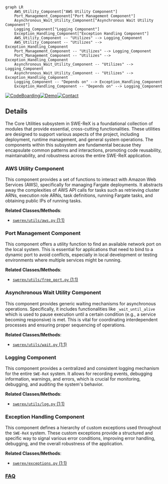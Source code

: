 ```mermaid
graph LR
    AWS_Utility_Component["AWS Utility Component"]
    Port_Management_Component["Port Management Component"]
    Asynchronous_Wait_Utility_Component["Asynchronous Wait Utility Component"]
    Logging_Component["Logging Component"]
    Exception_Handling_Component["Exception Handling Component"]
    AWS_Utility_Component -- "Utilizes" --> Logging_Component
    AWS_Utility_Component -- "Utilizes" --> Exception_Handling_Component
    Port_Management_Component -- "Utilizes" --> Logging_Component
    Port_Management_Component -- "Utilizes" --> Exception_Handling_Component
    Asynchronous_Wait_Utility_Component -- "Utilizes" --> Logging_Component
    Asynchronous_Wait_Utility_Component -- "Utilizes" --> Exception_Handling_Component
    Logging_Component -- "Depends on" --> Exception_Handling_Component
    Exception_Handling_Component -- "Depends on" --> Logging_Component
```

[![CodeBoarding](https://img.shields.io/badge/Generated%20by-CodeBoarding-9cf?style=flat-square)](https://github.com/CodeBoarding/CodeBoarding)[![Demo](https://img.shields.io/badge/Try%20our-Demo-blue?style=flat-square)](https://www.codeboarding.org/demo)[![Contact](https://img.shields.io/badge/Contact%20us%20-%20contact@codeboarding.org-lightgrey?style=flat-square)](mailto:contact@codeboarding.org)

## Details

The Core Utilities subsystem in SWE-ReX is a foundational collection of modules that provide essential, cross-cutting functionalities. These utilities are designed to support various aspects of the project, including deployment, runtime management, and general system operations. The components within this subsystem are fundamental because they encapsulate common patterns and interactions, promoting code reusability, maintainability, and robustness across the entire SWE-ReX application.

### AWS Utility Component
This component provides a set of functions to interact with Amazon Web Services (AWS), specifically for managing Fargate deployments. It abstracts away the complexities of AWS API calls for tasks such as retrieving cluster ARNs, execution role ARNs, task definitions, running Fargate tasks, and obtaining public IPs of running tasks.


**Related Classes/Methods**:

- <a href="https://github.com/synth-laboratories/SWE-ReX/src/swerex/utils/aws.py#L1-L1" target="_blank" rel="noopener noreferrer">`swerex/utils/aws.py` (1:1)</a>


### Port Management Component
This component offers a utility function to find an available network port on the local system. This is essential for applications that need to bind to a dynamic port to avoid conflicts, especially in local development or testing environments where multiple services might be running.


**Related Classes/Methods**:

- <a href="https://github.com/synth-laboratories/SWE-ReX/src/swerex/utils/free_port.py#L1-L1" target="_blank" rel="noopener noreferrer">`swerex/utils/free_port.py` (1:1)</a>


### Asynchronous Wait Utility Component
This component provides generic waiting mechanisms for asynchronous operations. Specifically, it includes functionalities like `_wait_until_alive` which is used to pause execution until a certain condition (e.g., a service becoming responsive) is met. This is vital for coordinating interdependent processes and ensuring proper sequencing of operations.


**Related Classes/Methods**:

- <a href="https://github.com/synth-laboratories/SWE-ReX/src/swerex/utils/wait.py#L1-L1" target="_blank" rel="noopener noreferrer">`swerex/utils/wait.py` (1:1)</a>


### Logging Component
This component provides a centralized and consistent logging mechanism for the entire `SWE-ReX` system. It allows for recording events, debugging information, warnings, and errors, which is crucial for monitoring, debugging, and auditing the system's behavior.


**Related Classes/Methods**:

- <a href="https://github.com/synth-laboratories/SWE-ReX/src/swerex/utils/log.py#L1-L1" target="_blank" rel="noopener noreferrer">`swerex/utils/log.py` (1:1)</a>


### Exception Handling Component
This component defines a hierarchy of custom exceptions used throughout the `SWE-ReX` system. These custom exceptions provide a structured and specific way to signal various error conditions, improving error handling, debugging, and the overall robustness of the application.


**Related Classes/Methods**:

- <a href="https://github.com/synth-laboratories/SWE-ReX/src/swerex/exceptions.py#L1-L1" target="_blank" rel="noopener noreferrer">`swerex/exceptions.py` (1:1)</a>




### [FAQ](https://github.com/CodeBoarding/GeneratedOnBoardings/tree/main?tab=readme-ov-file#faq)